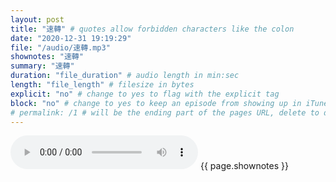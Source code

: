 ```yaml
---
layout: post
title: "速轉" # quotes allow forbidden characters like the colon
date: "2020-12-31 19:19:29"
file: "/audio/速轉.mp3"
shownotes: "速轉"
summary: "速轉"
duration: "file_duration" # audio length in min:sec
length: "file_length" # filesize in bytes
explicit: "no" # change to yes to flag with the explicit tag
block: "no" # change to yes to keep an episode from showing up in iTunes
# permalink: /1 # will be the ending part of the pages URL, delete to default to the title
---
```


<audio controls>
<source src="{{site.url}}{{site.baseurl}}{{ page.file }}" type="audio/x-mp3">
Your browser does not support the audio element.
</audio>
{{ page.shownotes }}
